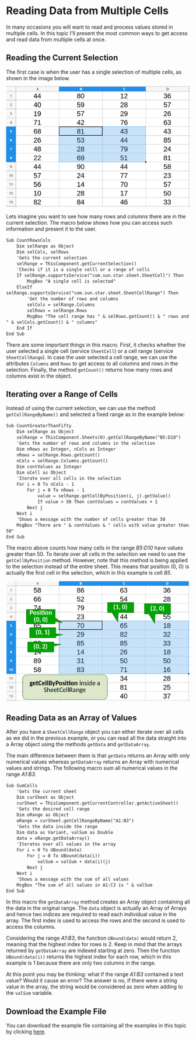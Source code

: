 # Reading Data from Multiple Cells

In many occasions you will want to read and process values stored in multiple cells. In this topic I'll present the most common ways to get access and read data from multiple cells at once.

## Reading the Current Selection

The first case is when the user has a single selection of multiple cells, as shown in the image below.

![Range of Cells](../images/Multiple_Cells_01.png)

Lets imagine you want to see how many rows and columns there are in the current selection. The macro below shows how you can access such information and present it to the user.

```VBA
Sub CountRowsCols
	Dim selRange as Object
	Dim selCols, selRows
	'Gets the current selection
	selRange = ThisComponent.getCurrentSelection()
	'Checks if it is a single celll or a range of cells
	If selRange.supportsService("com.sun.star.sheet.SheetCell") Then
		MsgBox "A single cell is selected"
	ElseIf selRange.supportsService("com.sun.star.sheet.SheetCellRange") Then
		'Get the number of rows and columns
		selCols = selRange.Columns
		selRows = selRange.Rows
		MsgBox "The cell range has " & selRows.getCount() & " rows and " & selCols.getCount() & " columns"
	End If
End Sub
```

There are some important things in this macro. First, it checks whether the user selected a single cell (service `SheetCell`) or a cell range (service `SheetCellRange`). In case the user selected a cell range, we can use the attributes `Columns` and `Rows` to get access to all columns and rows in the selection. Finally, the method `getCount()` returns how many rows and columns exist in the object.

## Iterating over a Range of Cells

Instead of using the current selection, we can use the method `getCellRangeByName()` and selected a fixed range as in the example below:

```VBA
Sub CountGreaterThanFifty
	Dim selRange as Object
	selRange = ThisComponent.Sheets(0).getCellRangeByName("B5:D10")
	'Gets the number of rows and columns in the selection
	Dim nRows as Integer, nCols as Integer
	nRows = selRange.Rows.getCount()
	nCols = selRange.Columns.getCount()
	Dim contValues as Integer
	Dim oCell as Object
	'Iterate over all cells in the selection
	For i = 0 To nCols - 1
		For j = 0 To nRows - 1
			value = selRange.getCellByPosition(i, j).getValue()
			If value > 50 Then contValues = contValues + 1
		Next j
	Next i
	'Shows a message with the number of cells greater than 50
	MsgBox "There are " & contValues & " cells with value greater than 50"
End Sub
```

The macro above counts how many cells in the range *B5:D10* have values greater than 50. To iterate over all cells in the selection we need to use the `getCellByPosition` method. However, note that this method is being applied to the selection instead of the entire sheet. This means that position (0, 0) is actually the first cell in the selection, which in this example is cell *B5*.

![Position of Cells within a Range](../images/Multiple_Cells_02.png)

## Reading Data as an Array of Values

After you have a `SheetCellRange` object you can either iterate over all cells as we did in the previous example, or you can read all the data straight into a Array object using the methods `getData` and `getDataArray`.

The main difference between them is that `getData` returns an Array with only numerical values whereas `getDataArray` returns an Array with numerical values and strings. The following macro sum all numerical values in the range *A1:B3*.

```VBA
Sub SumCells
	'Gets the current sheet
	Dim curSheet as Object
	curSheet = ThisComponent.getCurrentController.getActiveSheet()
	'Gets the desired cell range
	Dim oRange as Object
	oRange = curSheet.getCellRangeByName("A1:B3")
	'Gets the data inside the range
	Dim data as Variant, valSum as Double
	data = oRange.getDataArray()
	'Iterates over all values in the array
	For i = 0 To UBound(data)
		For j = 0 To UBound(data(i))
			valSum = valSum + data(i)(j)
		Next j
	Next i
	'Shows a message with the sum of all values
	MsgBox "The sum of all values in A1:C3 is " & valSum
End Sub
```

In this macro the `getDataArray` method creates an Array object containing all the data in the original range. The `data` object is actually an Array of Arrays and hence two indices are required to read each individual value in the array. The first index is used to access the rows and the second is used to access the columns.

Considering the range *A1:B3*, the function `UBound(data)` would return 2, meaning that the highest index for rows is 2. Keep in mind that the arrays returned by `getDataArray` are indexed starting at zero. Then the function `UBound(data(i))` returns the highest index for each row, which in this example is 1 because there are only two columns in the range.

At this point you may be thinking: what if the range *A1:B3* contained a text value? Would it cause an error? The answer is no, if there were a string value in the array, the string would be considered as zero when adding to the `valSum` variable.

## Download the Example File

You can download the example file containing all the examples in this topic by clicking [here](../ods/Multiple_Cells.ods).
